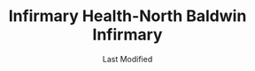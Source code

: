---
layout: location-page
date: Last Modified
description: "Local COVID-19 testing is available at Infirmary Health-North Baldwin Infirmary in Bay Minette, Alabama, USA."
permalink: "locations/alabama/bay-minette/infirmary-health-north-baldwin-infirmary/"
tags:
  - locations
  - alabama
title: Infirmary Health-North Baldwin Infirmary
uniqueName: infirmary-health-north-baldwin-infirmary
state: Alabama
stateAbbr: AL
hood: "Bay Minette"
address: "2115 Hand Ave"
city: "Bay Minette"
zip: "36507"
zipsNearby: "32530 32533 32535 32560 32561 32562 32563 32566 32565 32568 32570 32571 32572 32583 32577 32501 32502 32503 32504 32505 32506 32507 32508 32509 32511 32512 32513 32514 32516 32520 32521 32522 32523 32524 32526 32534 32559 32590 32591 32592 36502 36503 36504 36505 36507 36509 36511 36426 36427 36512 36513 36432 36518 36521 36522 36523 36525 36526 36527 36577 36528 36529 36530 36401 36439 36532 36533 36441 36535 36536 36444 36538 36445 36539 36436 36540 36541 36451 36542 36547 36543 36544 36515 36545 36548 36549 36550 36551 36553 36555 36556 36457 36458 36558 36601 36602 36603 36604 36605 36606 36607 36608 36609 36610 36611 36612 36613 36615 36616 36617 36618 36619 36625 36628 36630 36633 36640 36641 36644 36652 36660 36663 36670 36671 36675 36685 36688 36689 36691 36693 36695 36460 36461 36462 36559 36560 36561 36562 36470 36471 36564 36454 36473 36475 36567 36574 36568 36569 36571 36572 36575 36576 36578 36579 36580 36581 36582 36590 36583 36449 36480 36584 36585 36482 36587 39552 39553 39555 39451 39452 39461 39562 39563 39567 39568 39569 39581 39595 39362 36501 36621 36622 36690" 
mapUrl: "http://maps.apple.com/?q=Infirmary+Health-North+Baldwin+Infirmary&address=2115+Hand+Ave,Bay+Minette,Alabama,36507"
locationType: Please contact for drive-thru/walk-in availability.
phone: "251-341-2819"
website: "https://www.infirmaryhealth.org/coronavirus-covid-19"
onlineBooking: undefined
closed: undefined
closedUpdate: May 23rd, 2020
notes: "By appointment only. Limited test kits available."
days: Contact for hours of operation.
ctaMessage: Learn more
ctaUrl: "https://www.infirmaryhealth.org/coronavirus-covid-19"
---